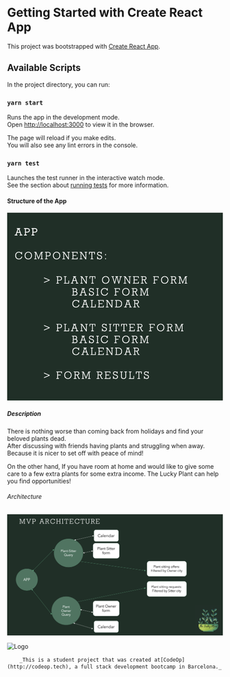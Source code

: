 # Getting Started with Create React App

This project was bootstrapped with [Create React App](https://github.com/facebook/create-react-app).

## Available Scripts

In the project directory, you can run:

### `yarn start`

Runs the app in the development mode.\
Open [http://localhost:3000](http://localhost:3000) to view it in the browser.

The page will reload if you make edits.\
You will also see any lint errors in the console.

### `yarn test`

Launches the test runner in the interactive watch mode.\
See the section about [running tests](https://facebook.github.io/create-react-app/docs/running-tests) for more information.

#### Structure of the App

![Structure](public/Structure.png)

##### Description

There is nothing worse than coming back from holidays and find your beloved plants dead.  
After discussing with friends having plants and struggling when away.
Because it is nicer to set off with peace of mind! 

On the other hand, 
If you have room at home and would like to give some care to a few extra plants for some extra income. The Lucky Plant can help you find opportunities! 
###### Architecture

![Architecture](public/MVP_Architecture.png)


![Logo](public/theluckyplant.png)

        _This is a student project that was created at[CodeOp](http://codeop.tech), a full stack development bootcamp in Barcelona._